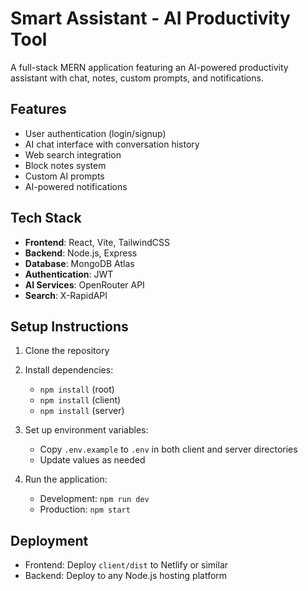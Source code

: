# Smart Assistant - AI Productivity Tool

A full-stack MERN application featuring an AI-powered productivity assistant with chat, notes, custom prompts, and notifications.

## Features

- User authentication (login/signup)
- AI chat interface with conversation history
- Web search integration
- Block notes system
- Custom AI prompts
- AI-powered notifications

## Tech Stack

- **Frontend**: React, Vite, TailwindCSS
- **Backend**: Node.js, Express
- **Database**: MongoDB Atlas
- **Authentication**: JWT
- **AI Services**: OpenRouter API
- **Search**: X-RapidAPI

## Setup Instructions

1. Clone the repository
2. Install dependencies:
   - `npm install` (root)
   - `npm install` (client)
   - `npm install` (server)

3. Set up environment variables:
   - Copy `.env.example` to `.env` in both client and server directories
   - Update values as needed

4. Run the application:
   - Development: `npm run dev`
   - Production: `npm start`

## Deployment

- Frontend: Deploy `client/dist` to Netlify or similar
- Backend: Deploy to any Node.js hosting platform